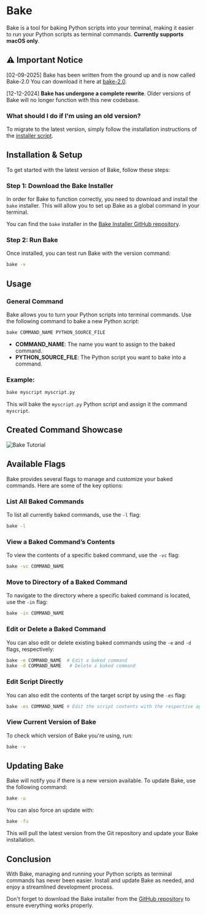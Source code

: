 # Bake

Bake is a tool for baking Python scripts into your terminal, making it easier to run your Python scripts as terminal
commands. **Currently supports macOS only**.

## ⚠️ Important Notice

[02-09-2025] Bake has been written from the ground up and is now called Bake-2.0 You can download it here
at [bake-2.0](https://www.github.com/izaan17/bake-2.0).

[12-12-2024] **Bake has undergone a complete rewrite**. Older versions of Bake will no longer function with this new
codebase.

### What should I do if I'm using an old version?

To migrate to the latest version, simply follow the installation instructions of
the [installer script](#installation--setup).

## Installation & Setup

To get started with the latest version of Bake, follow these steps:

### Step 1: Download the Bake Installer

In order for Bake to function correctly, you need to download and install the `bake` installer. This will allow you to
set up Bake as a global command in your terminal.

You can find the `bake` installer in the [Bake Installer GitHub repository](https://github.com/Izaan17/BakeInstaller).

### Step 2: Run Bake

Once installed, you can test run Bake with the version command:

```zsh
bake -v
```

## Usage

### General Command

Bake allows you to turn your Python scripts into terminal commands. Use the following command to bake a new Python
script:

```zsh
bake COMMAND_NAME PYTHON_SOURCE_FILE
```

- **COMMAND_NAME**: The name you want to assign to the baked command.
- **PYTHON_SOURCE_FILE**: The Python script you want to bake into a command.

### Example:

```zsh
bake myscript myscript.py
```

This will bake the `myscript.py` Python script and assign it the command `myscript`.

## Created Command Showcase

![Bake Tutorial](https://imgur.com/T57lKb8.gif)

## Available Flags

Bake provides several flags to manage and customize your baked commands. Here are some of the key options:

### List All Baked Commands

To list all currently baked commands, use the `-l` flag:

```zsh
bake -l
```

### View a Baked Command’s Contents

To view the contents of a specific baked command, use the `-vc` flag:

```zsh
bake -vc COMMAND_NAME
```

### Move to Directory of a Baked Command

To navigate to the directory where a specific baked command is located, use the `-in` flag:

```zsh
bake -in COMMAND_NAME
```

### Edit or Delete a Baked Command

You can also edit or delete existing baked commands using the `-e` and `-d` flags, respectively:

```zsh
bake -e COMMAND_NAME  # Edit a baked command
bake -d COMMAND_NAME   # Delete a baked command
```

### Edit Script Directly

You can also edit the contents of the target script by using the `-es` flag:

```zsh
bake -es COMMAND_NAME # Edit the script contents with the respective application
```

### View Current Version of Bake

To check which version of Bake you're using, run:

```zsh
bake -v
```

## Updating Bake

Bake will notify you if there is a new version available. To update Bake, use the following command:

```zsh
bake -u
```

You can also force an update with:

```zsh
bake -fu
```

This will pull the latest version from the Git repository and update your Bake installation.

## Conclusion

With Bake, managing and running your Python scripts as terminal commands has never been easier. Install and update Bake
as needed, and enjoy a streamlined development process.

Don't forget to download the Bake installer from the [GitHub repository](https://github.com/Izaan17/BakeInstaller) to
ensure everything works properly.